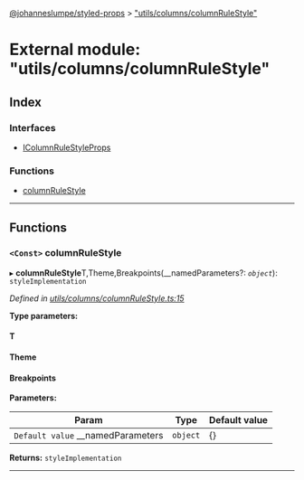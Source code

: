 [@johanneslumpe/styled-props](../README.md) > ["utils/columns/columnRuleStyle"](../modules/_utils_columns_columnrulestyle_.md)

# External module: "utils/columns/columnRuleStyle"

## Index

### Interfaces

* [IColumnRuleStyleProps](../interfaces/_utils_columns_columnrulestyle_.icolumnrulestyleprops.md)

### Functions

* [columnRuleStyle](_utils_columns_columnrulestyle_.md#columnrulestyle)

---

## Functions

<a id="columnrulestyle"></a>

### `<Const>` columnRuleStyle

▸ **columnRuleStyle**T,Theme,Breakpoints(__namedParameters?: *`object`*): `styleImplementation`

*Defined in [utils/columns/columnRuleStyle.ts:15](https://github.com/johanneslumpe/styled-props/blob/3abf398/src/utils/columns/columnRuleStyle.ts#L15)*

**Type parameters:**

#### T 
#### Theme 
#### Breakpoints 
**Parameters:**

| Param | Type | Default value |
| ------ | ------ | ------ |
| `Default value` __namedParameters | `object` |  {} |

**Returns:** `styleImplementation`

___

